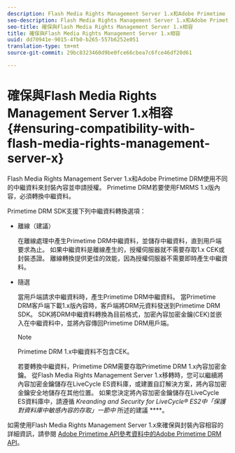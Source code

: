 ```yaml
---
description: Flash Media Rights Management Server 1.x和Adobe Primetime DRM使用不同的中繼資料來封裝內容並申請授權。 Primetime DRM若要使用FMRMS 1.x版內容，必須轉換中繼資料。
seo-description: Flash Media Rights Management Server 1.x和Adobe Primetime DRM使用不同的中繼資料來封裝內容並申請授權。 Primetime DRM若要使用FMRMS 1.x版內容，必須轉換中繼資料。
seo-title: 確保與Flash Media Rights Management Server 1.x相容
title: 確保與Flash Media Rights Management Server 1.x相容
uuid: dd70941e-9015-4fb0-b265-557b6252e051
translation-type: tm+mt
source-git-commit: 29bc8323460d9be0fce66cbea7c6fce46df20d61

---
```



# 確保與Flash Media Rights Management Server 1.x相容 {#ensuring-compatibility-with-flash-media-rights-management-server-x}

Flash Media Rights Management Server 1.x和Adobe Primetime DRM使用不同的中繼資料來封裝內容並申請授權。 Primetime DRM若要使用FMRMS 1.x版內容，必須轉換中繼資料。

Primetime DRM SDK支援下列中繼資料轉換選項：

* 離線（建議）

   在離線處理中產生Primetime DRM中繼資料，並儲存中繼資料，直到用戶端要求為止。 如果中繼資料是離線產生的，授權伺服器就不需要存取1.x CEK或封裝憑證。 離線轉換提供更佳的效能，因為授權伺服器不需要即時產生中繼資料。
* 隨選

   當用戶端請求中繼資料時，產生Primetime DRM中繼資料。 當Primetime DRM客戶端下載1.x版內容時，客戶端將DRM元資料發送到Primetime DRM SDK。 SDK將DRM中繼資料轉換為目前格式，加密內容加密金鑰(CEK)並嵌入在中繼資料中，並將內容傳回Primetime DRM用戶端。

   >[!NOTE]
   >
   >Primetime DRM 1.x中繼資料不包含CEK。

   若要轉換中繼資料，Primetime DRM需要存取Primetime DRM 1.x內容加密金鑰。 從Flash Media Rights Management Server 1.x移轉時，您可以繼續將內容加密金鑰儲存在LiveCycle ES資料庫，或建置自訂解決方案，將內容加密金鑰安全地儲存在其他位置。 如果您決定將內容加密金鑰儲存在LiveCycle ES資料庫中，請遵循 *Kreanding and Security for LiveCycle® ES2中「保護對資料庫中敏感內容的存取」一節中* 所述的建議 ****。

如需使用Flash Media Rights Management Server 1.x來確保與封裝內容相容的詳細資訊，請參閱 [Adobe Primetime API參考資料中的Adobe Primetime DRM API](https://help.adobe.com/en_US/primetime/api/index.html#api-Adobe_Primetime_API_References)。
